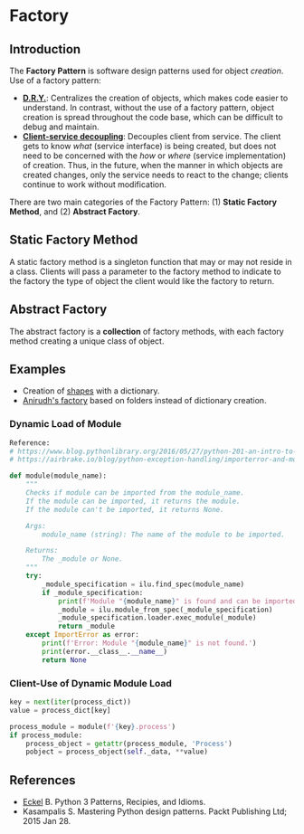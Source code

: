 # Factory

## Introduction

The **Factory Pattern** is software design patterns used for object *creation*.
Use of a factory pattern: 
* [**D.R.Y.**](README.md#dry-it-out):  Centralizes the creation of objects, which makes code easier to understand.  In contrast, without the use of a factory pattern, object creation is spread throughout the code base, which can be difficult to debug and maintain.
* [**Client-service decoupling**](README.md#client-service-decoupling):  Decouples client from service.  The client gets to know *what* (service interface) is being created, but does not need to be concerned with the *how* or *where* (service implementation) of creation.  Thus, in the future, when the manner in which objects are created changes, only the service needs to react to the change; clients continue to work without modification.

There are two main categories of the Factory Pattern: (1) **Static Factory Method**, and (2) **Abstract Factory**.

## Static Factory Method
A static factory method is a singleton function that may or may not reside in a class.  Clients will pass a parameter to the factory method to indicate to the factory the type of object the client would like the factory to return.

## Abstract Factory
The abstract factory is a **collection** of factory methods, with each factory method creating a unique class of object.  

## Examples

* Creation of [shapes](super/shapes.py) with a dictionary.
* [Anirudh's factory](factory/) based on folders instead of dictionary creation.

### Dynamic Load of Module

```python
Reference:
# https://www.blog.pythonlibrary.org/2016/05/27/python-201-an-intro-to-importlib/
# https://airbrake.io/blog/python-exception-handling/importerror-and-modulenotfounderror

def module(module_name):
    """
    Checks if module can be imported from the module_name.
    If the module can be imported, it returns the module.
    If the module can't be imported, it returns None.

    Args:
        module_name (string): The name of the module to be imported.

    Returns:
        The _module or None.
    """
    try:
        _module_specification = ilu.find_spec(module_name)
        if _module_specification: 
            print(f'Module "{module_name}" is found and can be imported.')
            _module = ilu.module_from_spec(_module_specification)
            _module_specification.loader.exec_module(_module)
            return _module
    except ImportError as error:
        print(f'Error: Module "{module_name}" is not found.')
        print(error.__class__.__name__)
        return None
```

### Client-Use of Dynamic Module Load

```python
key = next(iter(process_dict))
value = process_dict[key]

process_module = module(f'{key}.process')
if process_module:
    process_object = getattr(process_module, 'Process')
    pobject = process_object(self._data, **value)
```

## References

* [Eckel](https://python-3-patterns-idioms-test.readthedocs.io/en/latest/Factory.html) B. Python 3 Patterns, Recipies, and Idioms.
* Kasampalis S. Mastering Python design patterns. Packt Publishing Ltd; 2015 Jan 28.
